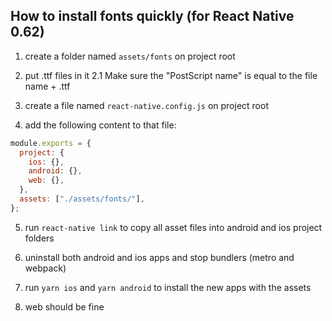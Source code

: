 ## How to install fonts quickly (for React Native 0.62)

1. create a folder named ```assets/fonts``` on project root

2. put .ttf files in it
2.1 Make sure the "PostScript name" is equal to the file name + .ttf

3. create a file named ```react-native.config.js``` on project root

4. add the following content to that file:

```javascript
module.exports = {
  project: {
    ios: {},
    android: {},
    web: {},
  },
  assets: ["./assets/fonts/"],
};
```

5. run ```react-native link``` to copy all asset files into android and ios project folders

6. uninstall both android and ios apps and stop bundlers (metro and webpack)

7. run ```yarn ios``` and ```yarn android``` to install the new apps with the assets

8. web should be fine
